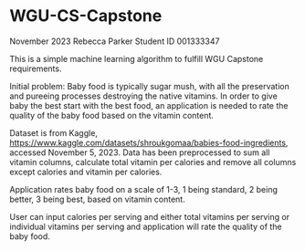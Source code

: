 # WGU-CS-Capstone
November 2023
Rebecca Parker
Student ID 001333347

This is a simple machine learning algorithm to fulfill WGU Capstone requirements.

Initial problem: Baby food is typically sugar mush, with all the preservation and pureeing processes destroying the native vitamins. 
In order to give baby the best start with the best food, an application is needed to rate the quality of the baby food based on the vitamin content.

Dataset is from Kaggle, https://www.kaggle.com/datasets/shroukgomaa/babies-food-ingredients, accessed November 5, 2023.
Data has been preprocessed to sum all vitamin columns, calculate total vitamin per calories and remove all columns except calories and vitamin per calories.

Application rates baby food on a scale of 1-3, 1 being standard, 2 being better, 3 being best, based on vitamin content.

User can input calories per serving and either total vitamins per serving or individual vitamins per serving and application will rate the quality of the baby food.
